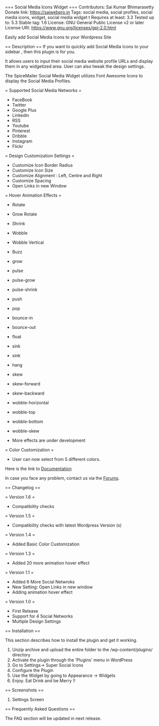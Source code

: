 === Social Media Icons Widget ===
Contributors: Sai Kumar Bhimarasetty
Donate link: https://saiwebpro.in
Tags: social media, social profiles, social media icons, widget, social media widget t
Requires at least: 3.3
Tested up to: 5.3
Stable tag: 1.6
License: GNU General Public License v2 or later
License URI: https://www.gnu.org/licenses/gpl-2.0.html

Easily add Social Media Icons to your Wordpress Site

== Description ==
If you want to quickly add Social Media Icons to your sidebar , then this plugin is for you.

It allows users to input their social media website profile URLs and display them in any widgetized area. User can also tweak the design settings. 

The SpiceMailer Social Media Widget utilizes Font Awesome Icons to display the Social Media Profiles.

= Supported Social Media Networks =
* FaceBook
* Twitter
* Google Plus
* Linkedin
* RSS
* Youtube
* Pinterest
* Dribble 
* Instagram
* Flickr

= Design Customization Settings =
* Customize Icon Border Radius
* Customize Icon Size
* Customize Alignment : Left, Centre and Right
* Customize Spacing
* Open Links in new Window

= Hover Animation Effects = 
* Rotate
* Grow Rotate
* Shrink
* Wobble
* Wobble Vertical
* Buzz
* grow
* pulse
* pulse-grow
* pulse-shrink
* push
* pop
* bounce-in
* bounce-out
* float
* sink
* sink
* hang
* skew
* skew-forward
* skew-backward
* wobble-horizontal
* wobble-top
* wobble-bottom
* wobble-skew

* More effects are under development

= Color Customization = 
* User can now select from 5 different colors.



Here is the link to [Documentation](https://saiwebpro.in/blog/add-social-media-icons-wordpress/) 

In case you face any problem, contact us via the [Forums](https://wordpress.org/support/plugin/super-social-media-icons-widget). 



== Changelog ==


= Version 1.6 =
* Compatibility checks 

= Version 1.5 =
* Compatibility checks with latest Wordpress Version (s)

= Version 1.4 =
* Added Basic Color Customization

= Version 1.3 =
* Added 20  more animation hover effect

= Version 1.1 =
* Added 6 More Social Netwroks
* New Setting: Open Links in new window
* Adding animation hover effect


= Version 1.0 =
* First Release
* Support for 4 Social Networks
* Multiple Design Settings




== Installation ==

This section describes how to install the plugin and get it working.

1. Unzip archive and upload the entire folder to the /wp-content/plugins/ directory
2. Activate the plugin through the 'Plugins' menu in WordPress
3. Go to Settings-> Super Social Icons
4. Configure the Plugin
5. Use the Widget by going to Appearance -> Widgets
6. Enjoy. Eat Drink and be Merry !!


== Screenshots ==

1. Settings Screen



== Frequently Asked Questions ==

The FAQ section will be updated in next release. 
